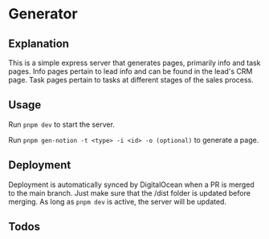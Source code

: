 # Generator

## Explanation

This is a simple express server that generates pages, primarily info and task pages. Info pages pertain to lead info and can be found in the lead's CRM page. Task pages pertain to tasks at different stages of the sales process.

## Usage

Run `pnpm dev` to start the server.

Run `pnpm gen-notion -t <type> -i <id> -o (optional)` to generate a page.

## Deployment

Deployment is automatically synced by DigitalOcean when a PR is merged to the main branch. Just make sure that the /dist folder is updated before merging. As long as `pnpm dev` is active, the server will be updated.

## Todos
